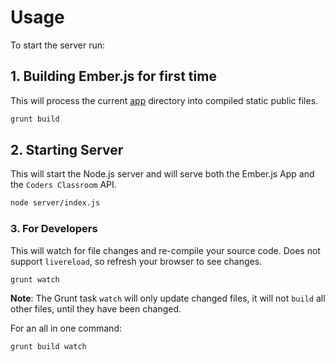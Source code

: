 
# Usage
To start the server run:

## 1. Building Ember.js for first time
This will process the current [app](./app) directory into compiled static public files.

```bash
grunt build
```

## 2. Starting Server
This will start the Node.js server and will serve both the Ember.js App and the `Coders Classroom` API.

```bash
node server/index.js
```

### 3. For Developers
This will watch for file changes and re-compile your source code. Does not support `livereload`, so refresh your browser to see changes.

```bash
grunt watch
```

**Note**: The Grunt task `watch` will only update changed files, it will not `build` all other files, until they have been changed.

For an all in one command:

```bash
grunt build watch
```
